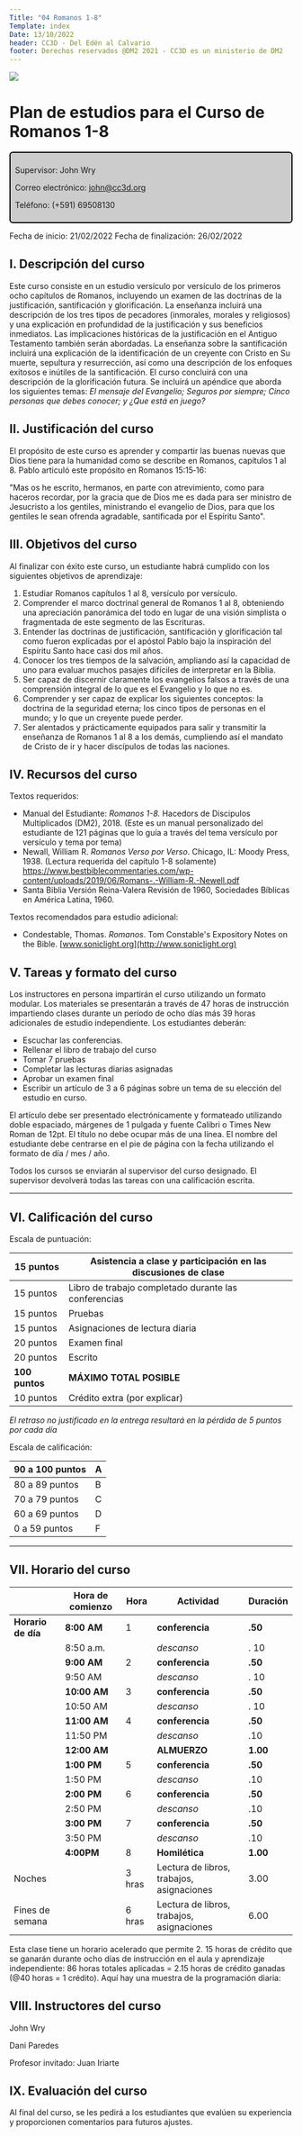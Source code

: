 ```yaml
---
Title: "04 Romanos 1-8"
Template: index
Date: 13/10/2022
header: CC3D - Del Edén al Calvario
footer: Derechos reservados @DM2 2021 - CC3D es un ministerio de DM2
---
```

<a href="https://cloud.cc3d.org/index.php/apps/cms_pico/pico/cc3d-2022/plan"><img src="https://cloud.cc3d.org/index.php/apps/cms_pico/pico/cc3d-2022/assets/images/cc3d-logo-white.webp" class="logoTop"></img></a>







# Plan de estudios para el Curso de Romanos 1-8


<div class="sil-info" style="border:solid windowtext 1.5pt;
padding:6.0pt 6.0pt 6.0pt 6.0pt;
background:#CCCCCC;
border-radius: 6px;">
<p>Supervisor: John Wry</p>
<p>Correo electrónico: <a href="maito:john@cc3d.org">john@cc3d.org</a></p>
<p>Teléfono: (+591) 69508130</p>
</div>

Fecha de inicio: 21/02/2022
Fecha de finalización: 26/02/2022


## I. Descripción del curso

Este curso consiste en un estudio versículo por versículo de los primeros ocho capítulos de Romanos, incluyendo un examen de las doctrinas de la justificación, santificación y glorificación. La enseñanza incluirá una descripción de los tres tipos de pecadores (inmorales, morales y religiosos) y una explicación en profundidad de la justificación y sus beneficios inmediatos. Las implicaciones históricas de la justificación en el Antiguo Testamento también serán abordadas. La enseñanza sobre la santificación incluirá una explicación de la identificación de un creyente con Cristo en Su muerte, sepultura y resurrección, así como una descripción de los enfoques exitosos e inútiles de la santificación. El curso concluirá con una descripción de la glorificación futura. Se incluirá un apéndice que aborda los siguientes temas: *El mensaje del Evangelio; Seguros por siempre;* *Cinco personas que debes conocer; y ¿Que está en juego?*

## II. Justificación del curso

El propósito de este curso es aprender y compartir las buenas nuevas que Dios tiene para la humanidad como se describe en Romanos, capítulos 1 al 8. Pablo articuló este propósito en Romanos 15:15‑16:

"Mas os he escrito, hermanos, en parte con atrevimiento, como para haceros recordar, por la gracia que de Dios me es dada para ser ministro de Jesucristo a los gentiles, ministrando el evangelio de Dios, para que los gentiles le sean ofrenda agradable, santificada por el Espíritu Santo".

## III. Objetivos del curso

Al finalizar con éxito este curso, un estudiante habrá cumplido con los siguientes objetivos de aprendizaje:

1. Estudiar Romanos capítulos 1 al 8, versículo por versículo.
2. Comprender el marco doctrinal general de Romanos 1 al 8, obteniendo una apreciación panorámica del todo en lugar de una visión simplista o fragmentada de este segmento de las Escrituras.
3. Entender las doctrinas de justificación, santificación y glorificación tal como fueron explicadas por el apóstol Pablo bajo la inspiración del Espíritu Santo hace casi dos mil años.
4. Conocer los tres tiempos de la salvación, ampliando así la capacidad de uno para evaluar muchos pasajes difíciles de interpretar en la Biblia.
5. Ser capaz de discernir claramente los evangelios falsos a través de una comprensión integral de lo que es el Evangelio y lo que no es.
6. Comprender y ser capaz de explicar los siguientes conceptos: la doctrina de la seguridad eterna; los cinco tipos de personas en el mundo; y lo que un creyente puede perder.
7. Ser alentados y prácticamente equipados para salir y transmitir la enseñanza de Romanos 1 al 8 a los demás, cumpliendo así el mandato de Cristo de ir y hacer discípulos de todas las naciones.

## IV. Recursos del curso

Textos requeridos: 

* Manual del Estudiante: *Romanos 1-8.* Hacedors de Discipulos Multiplicados (DM2), 2018. (Este es un manual personalizado del estudiante de 121 páginas que lo guía a través del tema versículo por versículo y tema por tema)
* Newall, William R. *Romanos Verso por Verso*. Chicago, IL: Moody Press, 1938. (Lectura requerida del capítulo 1-8 solamente) <https://www.bestbiblecommentaries.com/wp-content/uploads/2019/06/Romans-.-William-R.-Newell.pdf>
* Santa Biblia Versión Reina-Valera Revisión de 1960, Sociedades Bíblicas en América Latina, 1960.

Textos recomendados para estudio adicional:

* Condestable, Thomas. *Romanos*. Tom Constable's Expository Notes on the Bible. [www.soniclight.org](http://www.soniclight.org)

## V. Tareas y formato del curso

Los instructores en persona impartirán el curso utilizando un formato modular. Los materiales se presentarán a través de 47 horas de instrucción impartiendo clases durante un período de ocho días más 39 horas adicionales de estudio independiente. Los estudiantes deberán:

* Escuchar las conferencias.
* Rellenar el libro de trabajo del curso
* Tomar 7 pruebas
* Completar las lecturas diarias asignadas
* Aprobar un examen final
* Escribir un artículo de 3 a 6 páginas sobre un tema de su elección del estudio en curso.

El artículo debe ser presentado electrónicamente y formateado utilizando doble espaciado, márgenes de 1 pulgada y fuente Calibri o Times New Roman de 12pt. El título no debe ocupar más de una línea. El nombre del estudiante debe centrarse en el pie de página con la fecha utilizando el formato de día / mes / año.

Todos los cursos se enviarán al supervisor del curso designado. El supervisor devolverá todas las tareas con una calificación escrita.

<hr>

## VI. Calificación del curso

Escala de puntuación:

| 15 puntos | Asistencia a clase y participación en las discusiones de clase |
| --------- | ------------------------------------------------------------ |
| 15 puntos | Libro de trabajo completado durante las conferencias| 
| 15 puntos | Pruebas| 
| 15 puntos | Asignaciones de lectura diaria| 
| 20 puntos | Examen final| 
| 20 puntos | Escrito| 
| **100 puntos** | **MÁXIMO TOTAL POSIBLE**| 
| 10 puntos | Crédito extra (por explicar)|

*El retraso no justificado en la entrega resultará en la pérdida de 5 puntos por cada día*

Escala de calificación:

| 90 a 100 puntos | A|
|----|---|
| 80 a  89 puntos | B|
| 70 a 79 puntos | C |
| 60 a 69 puntos | D |
| 0 a 59 puntos | F |

<hr>

## VII. Horario del curso

|                    | **Hora de comienzo** | Hora   | **Actividad**                             | **Duración** |
| :----------------- | -------------------- | ------ | ----------------------------------------- | ------------ |
| **Horario de día** | **8:00** **AM**      | 1      | **conferencia**                           | **.50**      |
|                    | 8:50 a.m.            |        | *descanso*                                | . 10         |
|                    | **9:00** **AM**      | 2      | **conferencia**                           | **.50**      |
|                    | 9:50 AM              |        | *descanso*                                | . 10         |
|                    | **10:00 AM**         | 3      | **conferencia**                           | **.50**      |
|                    | 10:50 AM             |        | *descanso*                                | . 10         |
|                    | **11:00** **AM**     | 4      | **conferencia**                           | **.50**      |
|                    | 11:50 PM             |        | *descanso*                                | .10          |
|                    | **12:00** **AM**     |        | **ALMUERZO**                              | **1.00**     |
|                    | **1:00** **PM**      | 5      | **conferencia**                           | **.50**      |
|                    | 1:50 PM              |        | *descanso*                                | .10          |
|                    | **2:00** **PM**      | 6      | **conferencia**                           | **.50**      |
|                    | 2:50 PM              |        | *descanso*                                | .10          |
|                    | **3:00 PM**          | 7      | **conferencia**                           | **.50**      |
|                    | 3:50 PM              |        | *descanso*                                | .10          |
|                    | **4:00PM**           | 8      | **Homilética**                            | **1.00**     |
| Noches             |                      | 3 hras | Lectura de libros, trabajos, asignaciones | 3.00         |
| Fines de semana    |                      | 6 hras | Lectura de libros, trabajos, asignaciones | 6.00         |

Esta clase tiene un horario acelerado que permite 2. 15 horas de crédito que se ganarán durante ocho días de instrucción en el aula y aprendizaje independiente: 86 horas totales aplicadas = 2.15 horas de crédito ganadas (@40 horas = 1 crédito). Aquí hay una muestra de la programación diaria:

## VIII. Instructores del curso

John Wry

Dani Paredes

Profesor invitado:  Juan Iriarte

## IX. Evaluación del curso

Al final del curso, se les pedirá a los estudiantes que evalúen su experiencia y proporcionen comentarios para futuros ajustes. 